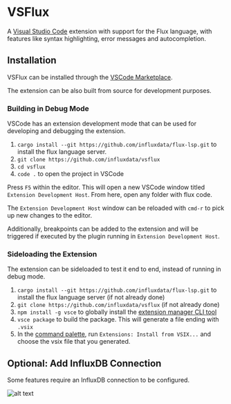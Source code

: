 # VSFlux

A [Visual Studio Code](https://visualstudio.microsoft.com/) extension with support for the Flux language, with features like syntax highlighting, error messages and autocompletion.

## Installation

VSFlux can be installed through the [VSCode Marketplace](https://marketplace.visualstudio.com/vscode).

The extension can be also built from source for development purposes.

### Building in Debug Mode

VSCode has an extension development mode that can be used for developing and debugging the extension.

1. `cargo install --git https://github.com/influxdata/flux-lsp.git` to install the flux language server.
1. `git clone https://github.com/influxdata/vsflux`
1. `cd vsflux`
1. `code .` to open the project in VSCode

Press `F5` within the editor. This will open a new VSCode window titled `Extension Development Host`. From here, open any folder with flux code.

The `Extension Development Host` window can be reloaded with `cmd-r` to pick up new changes to the editor.

Additionally, breakpoints can be added to the extension and will be triggered if executed by the plugin running in `Extension Development Host`.

### Sideloading the Extension

The extension can be sideloaded to test it end to end, instead of running in debug mode.

1. `cargo install --git https://github.com/influxdata/flux-lsp.git` to install the flux language server (if not already done)
1. `git clone https://github.com/influxdata/vsflux` (if not already done)
1. `npm install -g vsce` to globally install the [extension manager CLI tool](https://github.com/microsoft/vscode-vsce)
1. `vsce package` to build the package. This will generate a file ending with `.vsix`
1. In the [command palette](https://code.visualstudio.com/docs/getstarted/userinterface#_command-palette), run `Extensions: Install from VSIX...` and choose the vsix file that you generated.

## Optional: Add InfluxDB Connection

Some features require an InfluxDB connection to be configured.

![alt text](./images/add_connection.gif "Add an InfluxDB Connection")
